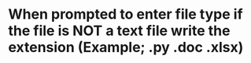 # When prompted to enter file type if the file is NOT a text file write the extension (Example; .py .doc .xlsx)
